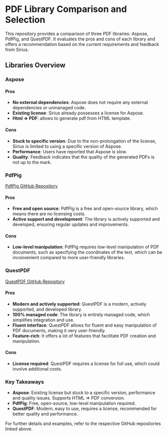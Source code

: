 # PDF Library Comparison and Selection

This repository provides a comparison of three PDF libraries: Aspose, PdfPig, and QuestPDF. It evaluates the pros and cons of each library and offers a recommendation based on the current requirements and feedback from Sirius.

## Libraries Overview

### Aspose

#### Pros
- **No external dependencies**: Aspose does not require any external dependencies or unmanaged code.
- **Existing license**: Sirius already possesses a license for Aspose.
- **Html => PDF**: allows to generate pdf from HTML template.

#### Cons
- **Stuck to specific version**: Due to the non-prolongation of the license, Sirius is limited to using a specific version of Aspose.
- **Performance**: Users have reported that Aspose is slow.
- **Quality**: Feedback indicates that the quality of the generated PDFs is not up to the mark.

### PdfPig

[PdfPig GitHub Repository](https://github.com/UglyToad/PdfPig)

#### Pros
- **Free and open source**: PdfPig is a free and open-source library, which means there are no licensing costs.
- **Active support and development**: The library is actively supported and developed, ensuring regular updates and improvements.

#### Cons
- **Low-level manipulation**: PdfPig requires low-level manipulation of PDF documents, such as specifying the coordinates of the text, which can be inconvenient compared to more user-friendly libraries.

### QuestPDF

[QuestPDF GitHub Repository](https://github.com/QuestPDF/QuestPDF?tab=readme-ov-file)

#### Pros
- **Modern and actively supported**: QuestPDF is a modern, actively supported, and developed library.
- **100% managed code**: The library is entirely managed code, which simplifies integration and use.
- **Fluent interface**: QuestPDF allows for fluent and easy manipulation of PDF documents, making it very user-friendly.
- **Feature-rich**: It offers a lot of features that facilitate PDF creation and manipulation.

#### Cons
- **License required**: QuestPDF requires a license for full use, which could involve additional costs.



### Key Takeaways
- **Aspose**: Existing license but stuck to a specific version, performance and quality issues. Supports HTML => PDF conversion.
- **PdfPig**: Free, open-source, low-level manipulation required.
- **QuestPDF**: Modern, easy to use, requires a license, recommended for better quality and performance.

For further details and examples, refer to the respective GitHub repositories linked above.
